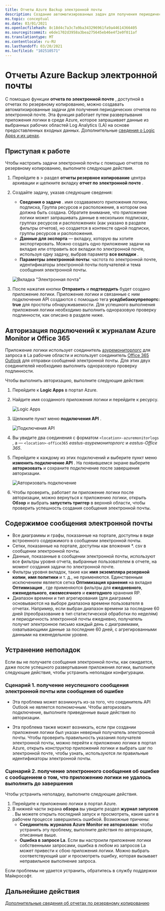 ```yaml
---
title: Отчеты Azure Backup электронной почты
description: Создание автоматизированных задач для получения периодических отчетов по электронной почте
ms.topic: conceptual
ms.date: 03/01/2021
ms.openlocfilehash: 8c18d4c7a3c7a9ba343296961fa9a44614366405
ms.sourcegitcommit: e6de1702d3958a3bea275645eb46e4f2e0f011af
ms.translationtype: MT
ms.contentlocale: ru-RU
ms.lasthandoff: 03/20/2021
ms.locfileid: "102510571"
---
```

# <a name="email-azure-backup-reports"></a>Отчеты Azure Backup электронной почты

С помощью функции **отчета по электронной почте** , доступной в отчетах по резервному копированию, можно создавать автоматизированные задачи для получения периодических отчетов по электронной почте. Эта функция работает путем развертывания приложения логики в среде Azure, которое запрашивает данные из выбранных рабочих областей Log Analytics (LA) на основе предоставленных входных данных. Дополнительные [сведения о Logic Apps и их ценах](https://azure.microsoft.com/pricing/details/logic-apps/).

## <a name="getting-started"></a>Приступая к работе

Чтобы настроить задачи электронной почты с помощью отчетов по резервному копированию, выполните следующие действия.

1.  Перейдите в   >  раздел **отчеты резервное копирование** центра архивации и щелкните вкладку **отчет по электронной почте** .
2.  Создайте задачу, указав следующие сведения:
    * **Сведения о задаче** . имя создаваемого приложения логики, подписка, Группа ресурсов и расположение, в котором она должна быть создана. Обратите внимание, что приложение логики может запрашивать данные в нескольких подписках, группах ресурсов и расположениях (как указано в разделе фильтры отчетов), но создается в контексте одной подписки, группы ресурсов и расположения.
    * **Данные для экспорта** — вкладку, которую вы хотите экспортировать. Можно создать одно приложение задачи на вкладке или отправить все вкладки по электронной почте, используя одну задачу, выбрав параметр **все вкладки** .
    * **Параметры электронной почты**: частота по электронной почте, идентификаторы электронной почты получателей и тема сообщения электронной почты.

    ![Вкладка "Электронная почта"](./media/backup-azure-configure-backup-reports/email-tab.png)

3.  После нажатия кнопки **Отправить** и **подтвердить** будет создано приложение логики. Приложение логики и связанные с ним подключения API создаются с помощью тега **уседбибаккупрепортс: true** для простоты обнаруживаемости. Для успешного выполнения приложения логики необходимо выполнить одноразовую проверку подлинности, как описано в разделе ниже.

## <a name="authorize-connections-to-azure-monitor-logs-and-office-365"></a>Авторизация подключений к журналам Azure Monitor и Office 365

Приложение логики использует соединитель [азуремониторлогс](https://docs.microsoft.com/connectors/azuremonitorlogs/) для запроса в La рабочие области и использует соединитель [Office 365 Outlook](https://docs.microsoft.com/connectors/office365connector/) для отправки сообщений электронной почты. Для этих двух соединителей необходимо выполнить одноразовую проверку подлинности. 
 
Чтобы выполнить авторизацию, выполните следующие действия:

1.  Перейдите к **Logic Apps** в портал Azure.
2.  Найдите имя созданного приложения логики и перейдите к ресурсу.

    ![Logic Apps](./media/backup-azure-configure-backup-reports/logic-apps.png)

3.  Щелкните пункт меню **подключения API** .

    ![Подключения API](./media/backup-azure-configure-backup-reports/api-connections.png)

4.  Вы увидите два соединения с форматом `<location>-azuremonitorlogs` , а — `<location>-office365` _eastus-азуремониторлогс_ и _eastus-Office 365_.
5.  Перейдите к каждому из этих подключений и выберите пункт меню **изменить подключение API** . На появившемся экране выберите **авторизовать** и сохраните подключение после завершения авторизации.

    ![Авторизовать подключение](./media/backup-azure-configure-backup-reports/authorize-connections.png)

6.  Чтобы проверить, работает ли приложение логики после авторизации, можно вернуться к приложению логики, открыть **Обзор** и выбрать **запустить триггер** в верхней области, чтобы проверить успешность создания сообщения электронной почты.

## <a name="contents-of-the-email"></a>Содержимое сообщения электронной почты

* Все диаграммы и графы, показанные на портале, доступны в виде встроенного содержимого в сообщении электронной почты.
* Сетки, показанные на портале, доступны как вложения *. csv в сообщении электронной почты.
* Данные, показанные в сообщении электронной почты, используют все фильтры уровня отчета, выбранные пользователем в отчете, на момент создания задачи по электронной почте.
* Фильтры уровня вкладок, такие как **имя экземпляра резервной копии**, **имя политики** и т. д., не применяются. Единственным исключением является сетка **Оптимизация хранения** на вкладке **Оптимизация** , где применяются фильтры для **ежедневного**, **еженедельного**, **ежемесячного** и **ежегодного** хранения RP.
* Диапазон времени и тип агрегирования (для диаграмм) основываются на выборе диапазона времени пользователя в отчетах. Например, если выбран диапазон времени за последние 60 дней (преобразование в тип статистической обработки по неделям) и периодичность электронной почты ежедневно, получатель получит электронное письмо каждый день с диаграммами, охватывающими данные за последние 60 дней, с агрегированными данными на еженедельном уровне.

## <a name="troubleshooting-issues"></a>Устранение неполадок

Если вы не получаете сообщения электронной почты, как ожидается, даже после успешного развертывания приложения логики, выполните следующие действия, чтобы устранить неполадки конфигурации.

### <a name="scenario-1-receiving-neither-a-successful-email-nor-an-error-email"></a>Сценарий 1. получение неуспешного сообщения электронной почты или сообщения об ошибке

* Эта проблема может возникнуть из-за того, что соединитель API Outlook не является полномочным. Чтобы авторизовать подключение, выполните приведенные выше действия по авторизации.

* Эта проблема также может возникать, если при создании приложения логики был указан неверный получатель электронной почты. Чтобы проверить правильность указания получателя электронной почты, можно перейти к приложению логики в портал Azure, открыть конструктор приложений логики и выбрать шаг по электронной почте, чтобы узнать, используются ли правильные идентификаторы электронной почты.

### <a name="scenario-2-receiving-an-error-email-that-says-that-the-logic-app-failed-to-execute-to-completion"></a>Сценарий 2. получение электронного сообщения об ошибке с сообщением о том, что приложению логики не удалось выполнить до завершения

Чтобы устранить неполадку, выполните следующие действия.
1.  Перейдите к приложению логики в портал Azure.
2.  В нижней части экрана **обзора** вы увидите раздел **журнал запусков** . Вы можете открыть последний запуск и просмотреть, какие шаги в рабочем процессе завершились ошибкой. Возможные причины:
    * **Соединитель журналов Azure Monitor не авторизован**: чтобы устранить эту проблему, выполните действия по авторизации, описанные выше.
    * **Ошибка в запросе La**. Если вы настроили приложение логики собственными запросами, ошибка в любом из запросов La может привести к сбою приложения логики. Можно выбрать соответствующий шаг и просмотреть ошибку, которая вызывает неправильное выполнение запроса.

Если проблемы не удается устранить, обратитесь в службу поддержки Майкрософт.

## <a name="next-steps"></a>Дальнейшие действия
[Дополнительные сведения об отчетах по резервному копированию](https://docs.microsoft.com/azure/backup/configure-reports)
